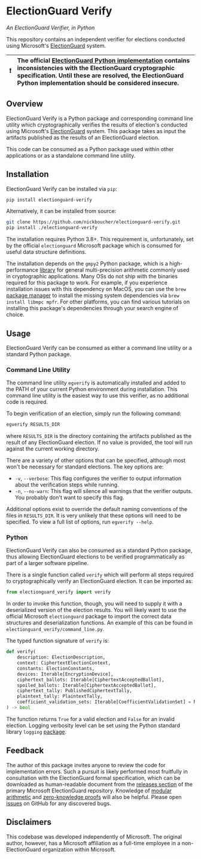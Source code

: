 # ElectionGuard Verify
*An ElectionGuard Verifier, in Python*

This repository contains an independent verifier for elections conducted using Microsoft's [ElectionGuard](https://github.com/microsoft/electionguard) system.

:exclamation: | The official [ElectionGuard Python implementation](https://github.com/microsoft/electionguard-python) contains inconsistencies with the ElectionGuard cryptographic specification. Until these are resolved, the ElectionGuard Python implementation should be considered insecure.
:---: | :---

## Overview

ElectionGuard Verify is a Python package and corresponding command line utility which cryptographically verifies the results of election's conducted using Microsoft's [ElectionGuard](https://github.com/microsoft/electionguard) system. This package takes as input the artifacts published as the results of an ElectionGuard election.

This code can be consumed as a Python package used within other applications or as a standalone command line utility.

## Installation

ElectionGuard Verify can be installed via `pip`:

```bash
pip install electionguard-verify
```

Alternatively, it can be installed from source:
```bash
git clone https://github.com/nickboucher/electionguard-verify.git
pip install ./electionguard-verify
```

The installation requires Python 3.8+. This requirement is, unfortunately, set by the official `electionguard` Microsoft package which is consumed for useful data structure definitions.

The installation depends on the `gmpy2` Python package, which is a high-performance [library](https://github.com/aleaxit/gmpy) for general multi-precision arithmetic commonly used in cryptographic applications. Many OSs do not ship with the binaries required for this package to work. For example, if you experience installation issues with this dependency on MacOS, you can use the `brew` [package manager](https://brew.sh) to install the missing system dependencies via `brew install libmpc mpfr`. For other platforms, you can find various tutorials on installing this package's dependencies through your search engine of choice.

## Usage

ElectionGuard Verify can be consumed as either a command line utility or a standard Python package.

### Command Line Utility

The command line utility `egverify` is automatically installed and added to the PATH of your current Python environment during installation. This command line utility is the easiest way to use this verifier, as no additional code is required.

To begin verification of an election, simply run the following command:

```bash
egverify RESULTS_DIR
```

where `RESULTS_DIR` is the directory containing the artifacts published as the result of any ElectionGuard election. If no value is provided, the tool will run against the current working directory.

There are a variety of other options that can be specified, although most won't be necessary for standard elections. The key options are:
- `-v`, `--verbose`: This flag configures the verifier to output information about the verification steps while running.
- `-n`, `--no-warn`: This flag will silence all warnings that the verifier outputs. You probably don't want to specify this flag.

Additional options exist to override the default naming conventions of the files in `RESULTS_DIR`. It is very unlikely that these options will need to be specified. To view a full list of options, run `egverify --help`.

### Python

ElectionGuard Verify can also be consumed as a standard Python package, thus allowing ElectionGuard elections to be verified programmatically as part of a larger software pipeline.

There is a single function called `verify` which will perform all steps required to cryptographically verify an ElectionGuard election. It can be imported as:

```python
from electionguard_verify import verify
```

In order to invoke this function, though, you will need to supply it with a deserialized version of the election results. You will likely want to use the official Microsoft `electionguard` package to import the correct data structures and deserialization functions. An example of this can be found in `electionguard_verify/command_line.py`.

The typed function signature of `verify` is:

```python
def verify(
    description: ElectionDescription,
    context: CiphertextElectionContext,
    constants: ElectionConstants,
    devices: Iterable[EncryptionDevice],
    ciphertext_ballots: Iterable[CiphertextAcceptedBallot],
    spoiled_ballots: Iterable[CiphertextAcceptedBallot],
    ciphertext_tally: PublishedCiphertextTally,
    plaintext_tally: PlaintextTally,
    coefficient_validation_sets: Iterable[CoefficientValidationSet] = None
) -> bool
```

The function returns `True` for a valid election and `False` for an invalid election. Logging verbosity level can be set using the Python standard library `logging` [package](https://docs.python.org/3/library/logging.html).

## Feedback

The author of this package invites anyone to review the code for implementation errors. Such a pursuit is likely performed most fruitfully in consultation with the ElectionGuard formal specification, which can be downloaded as human-readable document from the [releases section](https://github.com/microsoft/electionguard/releases) of the primary Microsoft ElectionGuard repository. Knowledge of [modular arithmetic](https://en.wikipedia.org/wiki/Modular_arithmetic) and [zero-knowledge proofs](https://en.wikipedia.org/wiki/Zero-knowledge_proof) will also be helpful. Please open [issues](https://github.com/nickboucher/electionguard-verify/issues) on GitHub for any discovered bugs.

## Disclaimers

This codebase was developed independently of Microsoft. The original author, however, has a Microsoft affiliation as a full-time employee in a non-ElectionGuard organization within Microsoft.
